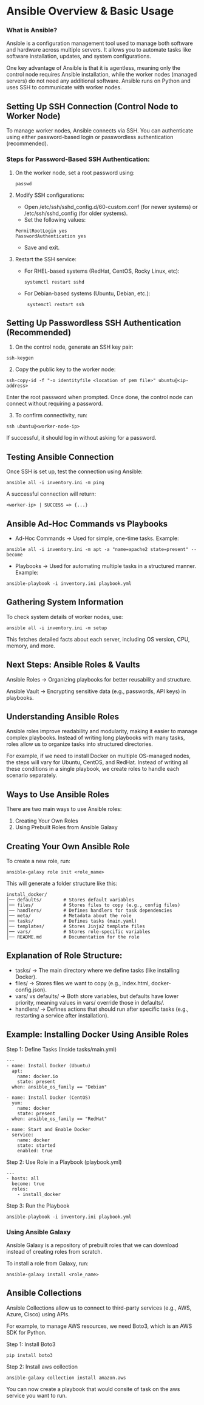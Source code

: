 # Ansible Overview & Basic Usage

### What is Ansible?

Ansible is a configuration management tool used to manage both software and hardware across multiple servers. It allows you to automate tasks like software installation, updates, and system configurations.

One key advantage of Ansible is that it is agentless, meaning only the control node requires Ansible installation, while the worker nodes (managed servers) do not need any additional software. Ansible runs on Python and uses SSH to communicate with worker nodes.

## Setting Up SSH Connection (Control Node to Worker Node)

To manage worker nodes, Ansible connects via SSH. You can authenticate using either password-based login or passwordless authentication (recommended).

### Steps for Password-Based SSH Authentication:

1. On the worker node, set a root password using:

   ```
   passwd
   ```

2. Modify SSH configurations:

   - Open /etc/ssh/sshd_config.d/60-custom.conf (for newer systems) or /etc/ssh/sshd_config (for older systems).
   - Set the following values:

   ```
   PermitRootLogin yes
   PasswordAuthentication yes
   ```

   - Save and exit.

3. Restart the SSH service:

   - For RHEL-based systems (RedHat, CentOS, Rocky Linux, etc):

     ```
     systemctl restart sshd
     ```

   - For Debian-based systems (Ubuntu, Debian, etc.):
     ```
      systemctl restart ssh
     ```

## Setting Up Passwordless SSH Authentication (Recommended)

1. On the control node, generate an SSH key pair:

```
ssh-keygen
```

2. Copy the public key to the worker node:

```
ssh-copy-id -f "-o identityfile <location of pem file>" ubuntu@<ip-address>
```

Enter the root password when prompted. Once done, the control node can connect without requiring a password.

3. To confirm connectivity, run:

```
ssh ubuntu@<worker-node-ip>
```

If successful, it should log in without asking for a password.

## Testing Ansible Connection

Once SSH is set up, test the connection using Ansible:

```
ansible all -i inventory.ini -m ping
```

A successful connection will return:

```
<worker-ip> | SUCCESS => {...}
```

## Ansible Ad-Hoc Commands vs Playbooks

- Ad-Hoc Commands → Used for simple, one-time tasks. Example:

```
ansible all -i inventory.ini -m apt -a "name=apache2 state=present" --become
```

- Playbooks → Used for automating multiple tasks in a structured manner. Example:

```
ansible-playbook -i inventory.ini playbook.yml
```

## Gathering System Information

To check system details of worker nodes, use:

```
ansible all -i inventory.ini -m setup
```

This fetches detailed facts about each server, including OS version, CPU, memory, and more.

## Next Steps: Ansible Roles & Vaults

Ansible Roles → Organizing playbooks for better reusability and structure.

Ansible Vault → Encrypting sensitive data (e.g., passwords, API keys) in playbooks.

## Understanding Ansible Roles

Ansible roles improve readability and modularity, making it easier to manage complex playbooks. Instead of writing long playbooks with many tasks, roles allow us to organize tasks into structured directories.

For example, if we need to install Docker on multiple OS-managed nodes, the steps will vary for Ubuntu, CentOS, and RedHat. Instead of writing all these conditions in a single playbook, we create roles to handle each scenario separately.

## Ways to Use Ansible Roles

There are two main ways to use Ansible roles:

1. Creating Your Own Roles
2. Using Prebuilt Roles from Ansible Galaxy

## Creating Your Own Ansible Role

To create a new role, run:

```
ansible-galaxy role init <role_name>
```

This will generate a folder structure like this:

```
install_docker/
│── defaults/        # Stores default variables
│── files/           # Stores files to copy (e.g., config files)
│── handlers/        # Defines handlers for task dependencies
│── meta/            # Metadata about the role
│── tasks/           # Defines tasks (main.yaml)
│── templates/       # Stores Jinja2 template files
│── vars/            # Stores role-specific variables
│── README.md        # Documentation for the role
```

## Explanation of Role Structure:

- tasks/ → The main directory where we define tasks (like installing Docker).
- files/ → Stores files we want to copy (e.g., index.html, docker-config.json).
- vars/ vs defaults/ → Both store variables, but defaults have lower priority, meaning values in vars/ override those in defaults/.
- handlers/ → Defines actions that should run after specific tasks (e.g., restarting a service after installation).

## Example: Installing Docker Using Ansible Roles

Step 1: Define Tasks (Inside tasks/main.yml)

```
---
- name: Install Docker (Ubuntu)
  apt:
    name: docker.io
    state: present
  when: ansible_os_family == "Debian"

- name: Install Docker (CentOS)
  yum:
    name: docker
    state: present
  when: ansible_os_family == "RedHat"

- name: Start and Enable Docker
  service:
    name: docker
    state: started
    enabled: true
```

Step 2: Use Role in a Playbook (playbook.yml)

```
---
- hosts: all
  become: true
  roles:
    - install_docker

```

Step 3: Run the Playbook

```
ansible-playbook -i inventory.ini playbook.yml

```

### Using Ansible Galaxy

Ansible Galaxy is a repository of prebuilt roles that we can download instead of creating roles from scratch.

To install a role from Galaxy, run:

```
ansible-galaxy install <role_name>

```

## Ansible Collections

Ansible Collections allow us to connect to third-party services (e.g., AWS, Azure, Cisco) using APIs.

For example, to manage AWS resources, we need Boto3, which is an AWS SDK for Python.

Step 1: Install Boto3

```
pip install boto3
```

Step 2: Install aws collection

```
ansible-galaxy collection install amazon.aws
```

You can now create a playbook that would consite of task on the aws service you want to run.
